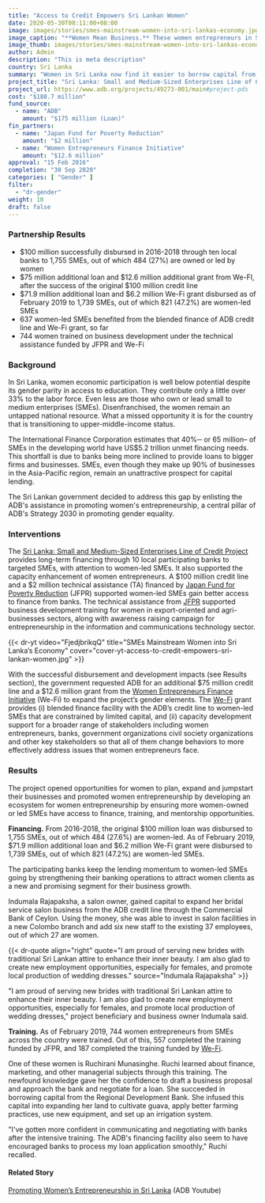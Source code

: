 ```yaml
---
title: "Access to Credit Empowers Sri Lankan Women"
date: 2020-05-30T08:11:00+08:00
image: images/stories/smes-mainstream-women-into-sri-lankas-economy.jpg
image_caption: "**Women Mean Business.** These women entrepreneurs in Sri Lanka and many others like them can now obtain loans faster and easier from local banks to jumpstart their own small business enterprises."
image_thumb: images/stories/smes-mainstream-women-into-sri-lankas-economy-th.jpg
author: Admin
description: "This is meta description"
country: Sri Lanka
summary: "Women in Sri Lanka now find it easier to borrow capital from banks under ADB’s Sri Lanka: Small and Medium-Sized Enterprises Line of Credit Project that is supported by Women Entrepreneurs Finance Initiative (We-Fi) grant and the Japan Fund for Poverty Reduction (JFPR). The project opened opportunities for women to plan, expand, and jumpstart their businesses through access to finance, training, and mentorship opportunities."
project_title: "Sri Lanka: Small and Medium-Sized Enterprises Line of Credit Project"
project_url: https://www.adb.org/projects/49273-001/main#project-pds
cost: "$188.7 million"
fund_source: 
  - name: "ADB"
    amount: "$175 million (Loan)"
fin_partners:
  - name: "Japan Fund for Poverty Reduction"
    amount: "$2 million"
  - name: "Women Entrepreneurs Finance Initiative"
    amount: "$12.6 million"
approval: "15 Feb 2016"
completion: "30 Sep 2020"
categories: [ "Gender​" ]
filter:
  - "dr-gender"
weight: 10
draft: false
---
```


### Partnership Results

<ul class="dr-results">
<li><i class="icon-check-circle"></i>$100 million successfully disbursed in 2016-2018 through ten local banks to 1,755 SMEs, out of which 484 (27%) are owned or led by women</li>
<li><i class="icon-check-circle"></i>$75 million additional loan and $12.6 million additional grant from We-FI, after the success of the original $100 million credit line</li>
<li><i class="icon-check-circle"></i>$71.9 million additional loan and $6.2 million We-Fi grant disbursed as of February 2019 to 1,739 SMEs, out of which 821 (47.2%) are women-led SMEs</li> 
<li><i class="icon-check-circle"></i>637 women-led SMEs benefited from the blended finance of ADB credit line and We-Fi grant, so far</li>
<li><i class="icon-check-circle"></i>744 women trained on business development under the technical assistance funded by JFPR and We-Fi</li>
</ul>

### Background

In Sri Lanka, women economic participation is well below potential despite its gender parity in access to education. They contribute only a little over 33% to the labor force. Even less are those who own or lead small to medium enterprises (SMEs). Disenfranchised, the women remain an untapped national resource. What a missed opportunity it is for the country that is transitioning to upper-middle-income status.  

The International Finance Corporation estimates that 40%─ or 65 million– of SMEs in the developing world have US$5.2 trillion unmet financing needs. This shortfall is due to banks being more inclined to provide loans to bigger firms and businesses. SMEs, even though they make up 90% of businesses in the Asia-Pacific region, remain an unattractive prospect for capital lending. 

The Sri Lankan government decided to address this gap by enlisting the ADB's assistance in promoting women's entrepreneurship, a central pillar of ADB's Strategy 2030 in promoting gender equality. 

### Interventions

The [Sri Lanka: Small and Medium-Sized Enterprises Line of Credit Project](https://www.adb.org/projects/49273-001/main#project-pds) provides long-term financing through 10 local participating banks to targeted SMEs, with attention to women-led SMEs. It also supported the capacity enhancement of women entrepreneurs. A $100 million credit line and a $2 million technical assistance (TA) financed by [Japan Fund for Poverty Reduction](./modalities/trust-funds/single-partner-trust-funds/#jfpr) (JFPR) supported women-led SMEs gain better access to finance from banks. The technical assistance from [JFPR](./modalities/trust-funds/single-partner-trust-funds/#jfpr) supported business development training for women in export-oriented and agri-businesses sectors, along with awareness raising campaign for entrepreneurship in the information and communications technology sector.  

{{< dr-yt video="FjedjbrikqQ" title="SMEs Mainstream Women into Sri Lanka’s Economy" cover="cover-yt-access-to-credit-empowers-sri-lankan-women.jpg" >}}

With the successful disbursement and development impacts (see Results section), the government requested ADB for an additional $75 million credit line and a $12.6 million grant from the [Women Entrepreneurs Finance Initiative](./modalities/global-funds/#wefi) (We-Fi) to expand the project’s gender elements. The [We-Fi](./modalities/global-funds/#wefi) grant provides (i) blended finance facility with the ADB’s credit line to women-led SMEs that are constrained by limited capital, and (ii) capacity development support for a broader range of stakeholders including women entrepreneurs, banks, government organizations civil society organizations and other key stakeholders so that all of them change behaviors to more effectively address issues that women entrepreneurs face.

### Results

The project opened opportunities for women to plan, expand and jumpstart their businesses and promoted women entrepreneurship by developing an ecosystem for women entrepreneurship by ensuring more women-owned or led SMEs have access to finance, training, and mentorship opportunities.  

**Financing.** From 2016-2018, the original $100 million loan was disbursed to 1,755 SMEs, out of which 484 (27.6%) are women-led. As of February 2019, $71.9 million additional loan and $6.2 million We-Fi grant were disbursed to 1,739 SMEs, out of which 821 (47.2%) are women-led SMEs.

The participating banks keep the lending momentum to women-led SMEs going by strengthening their banking operations to attract women clients as a new and promising segment for their business growth.

Indumala Rajapaksha, a salon owner, gained capital to expand her bridal service salon business from the ADB credit line through the Commercial Bank of Ceylon. Using the money, she was able to invest in salon facilities in a new Colombo branch and add six new staff to the existing 37 employees, out of which 27 are women. 

{{< dr-quote align="right" quote="I am proud of serving new brides with traditional Sri Lankan attire to enhance their inner beauty. I am also glad to create new employment opportunities, especially for females, and promote local production of wedding dresses." source="Indumala Rajapaksha" >}}

"I am proud of serving new brides with traditional Sri Lankan attire to enhance their inner beauty. I am also glad to create new employment opportunities, especially for females, and promote local production of wedding dresses," project beneficiary and business owner Indumala said.

**Training.**  As of February 2019, 744 women entrepreneurs from SMEs across the country were trained. Out of this, 557 completed the training funded by JFPR, and 187 completed the training funded by [We-Fi](./modalities/global-funds/#wefi). 

One of these women is Ruchirani Munasinghe. Ruchi learned about finance, marketing, and other managerial subjects through this training. The newfound knowledge gave her the confidence to draft a business proposal and approach the bank and negotiate for a loan. She succeeded in borrowing capital from the Regional Development Bank. She infused this capital into expanding her land to cultivate guava, apply better farming practices, use new equipment, and set up an irrigation system.  

"I've gotten more confident in communicating and negotiating with banks after the intensive training. The ADB's financing facility also seem to have encouraged banks to process my loan application smoothly," Ruchi recalled.

#### Related Story

[Promoting Women’s Entrepreneurship in Sri Lanka](https://www.youtube.com/watch?v=LsVnnF1kmWU) (ADB Youtube) 